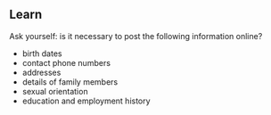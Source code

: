
## Learn

Ask yourself: is it necessary to post the following information online?
 - birth dates
 - contact phone numbers
 - addresses
 - details of family members
 - sexual orientation
 - education and employment history
